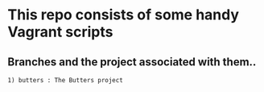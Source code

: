 # This repo consists of some handy Vagrant scripts



## Branches and the project associated with them..
	1) butters : The Butters project  
